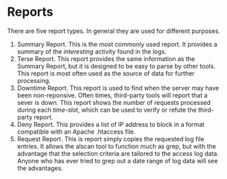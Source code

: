 # Reports

There are five report types. In general they are used for different purposes.

1. Summary Report.
    This is the most commonly used report. It provides a summary of the *interesting* activity found in the logs.
2. Terse Report.
    This report provides the same information as the Summary Report, but it is designed to be easy to parse by other tools. This report is most often used as the source of data for further processing.
3. Downtime Report.
    This report is used to find when the server may have been non-reponsive. Often times, third-party tools will report that a sever is down. This report shows the number of requests processed during each *time-slot*, which can be used to verify or refute the third-party report.
4. Deny Report.
    This provides a list of IP address to block in a format compatible with an Apache .htaccess file.
5. Request Report.
    This is report simply copies the requested log file entries. It allows the alscan tool to function much as grep, but with the advantage that the selection criteria are tailored to the access log data. Anyone who has ever tried to grep out a date range of log data will see the advantages.
